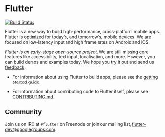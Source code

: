 Flutter
=======
[![Build Status](https://travis-ci.org/flutter/engine.svg)](https://travis-ci.org/flutter/engine)

Flutter is a new way to build high-performance, cross-platform mobile apps.
Flutter is optimized for today's, and tomorrow's, mobile devices. We are
focused on low-latency input and high frame rates on Android and iOS.

_Flutter is an early-stage open-source project._ We are still missing core
features like accessibility, text input, localisation, and more. However,
you can build demos and examples today. We hope you try it out and send
us [feedback](mailto:flutter-dev@googlegroups.com).

 - For information about using Flutter to build apps, please see
   the [getting started guide](http://flutter.io/getting-started/).

 - For information about contributing code to Flutter itself, please see
   [CONTRIBUTING.md](CONTRIBUTING.md).

Community
---------

Join us on IRC at `#flutter` on Freenode or join our mailing list,
[flutter-dev@googlegroups.com](https://groups.google.com/forum/#!forum/flutter-dev).
